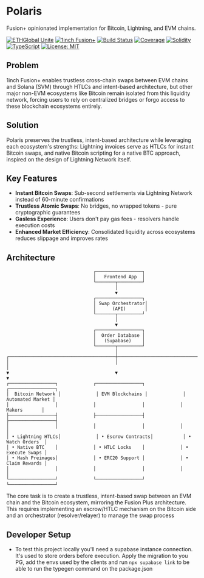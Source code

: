 # Polaris

Fusion+ opinionated implementation for Bitcoin, Lightning, and EVM chains.

[![ETHGlobal Unite](https://img.shields.io/badge/ETHGlobal-Unite%202025-purple)](https://ethglobal.com/events/unite)
[![1inch Fusion+](https://img.shields.io/badge/Powered%20by-1inch%20Fusion+-blue)](https://docs.1inch.io/docs/fusion-swap/introduction)
[![Build Status](https://img.shields.io/badge/build-passing-brightgreen)](https://github.com/D9J9V/1inch-FusionPlus)
[![Coverage](https://img.shields.io/badge/coverage-95%25-brightgreen)](https://github.com/D9J9V/1inch-FusionPlus)
[![Solidity](https://img.shields.io/badge/Solidity-0.8.20-363636)](https://soliditylang.org/)
[![TypeScript](https://img.shields.io/badge/TypeScript-5.0-blue)](https://www.typescriptlang.org/)
[![License: MIT](https://img.shields.io/badge/License-MIT-yellow.svg)](https://opensource.org/licenses/MIT)

## Problem

1inch Fusion+ enables trustless cross-chain swaps between EVM chains and Solana (SVM) through HTLCs and intent-based architecture, but other major non-EVM ecosystems like Bitcoin remain isolated from this liquidity network, forcing users to rely on centralized bridges or forgo access to these blockchain ecosystems entirely.

## Solution

Polaris preserves the trustless, intent-based architecture while leveraging each ecosystem's strengths: Lightning invoices serve as HTLCs for instant Bitcoin swaps, and native Bitcoin scripting for a native BTC approach, inspired on the design of Lightning Network itself.

## Key Features

- **Instant Bitcoin Swaps**: Sub-second settlements via Lightning Network instead of 60-minute confirmations
- **Trustless Atomic Swaps**: No bridges, no wrapped tokens - pure cryptographic guarantees
- **Gasless Experience**: Users don't pay gas fees - resolvers handle execution costs
- **Enhanced Market Efficiency**: Consolidated liquidity across ecosystems reduces slippage and improves rates

## Architecture

```
                                ┌─────────────────┐
                                │   Frontend App  │
                                └───────┬─────────┘
                                        │
                                        ▼
                                ┌─────────────────┐
                                │ Swap Orchestrator│
                                │      (API)       │
                                └───────┬─────────┘
                                        │
                                        ▼
                                ┌─────────────────┐
                                │  Order Database │
                                │   (Supabase)    │
                                └───────┬─────────┘
                                        │
┌───────────────────────────────────────┼───────────────────────────────────────┐
│                                       │                                       │
▼                                       ▼                                       ▼
┌─────────────────┐             ┌─────────────────┐             ┌─────────────────┐
│  Bitcoin Network │             │ EVM Blockchains │             │ Automated Market │
│                 │             │                 │             │     Makers       │
├─────────────────┤             ├─────────────────┤             ├─────────────────┤
│                 │             │                 │             │                 │
│ • Lightning HTLCs│             │ • Escrow Contracts│           │ • Watch Orders  │
│ • Native BTC    │             │ • HTLC Locks    │             │ • Execute Swaps │
│ • Hash Preimages│             │ • ERC20 Support │             │ • Claim Rewards │
│                 │             │                 │             │                 │
└─────────────────┘             └─────────────────┘             └─────────────────┘
```
  The core task is to create a trustless, intent-based swap between an EVM chain and the Bitcoin ecosystem, mirroring the Fusion Plus
  architecture. This requires implementing an escrow/HTLC mechanism on the Bitcoin side and an orchestrator (resolver/relayer) to
  manage the swap process

## Developer Setup
- To test this project locally you'll need a supabase instance connection. It's used to store orders before execution. Apply the migration to you PG, add the envs used by the clients and run `npx supabase link` to be able to run the typegen command on the package.json

